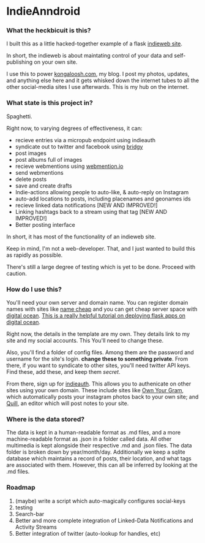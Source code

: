 # IndieAnndroid


### What the heckbicuit is this?

I built this as a little hacked-together example of a flask [indieweb site](http://indiewebcamp.com/). 

In short, the indieweb is about maintating control of your data and self-publishing on your own site.

I use this to power [kongaloosh.com](http://kongaloosh.com), my blog. I post my photos, updates, and anything else here and it gets whisked down the internet tubes to all the other social-media sites I use afterwards. This is my hub on the internet.

### What state is this project in?

Spaghetti. 

Right now, to varying degrees of effectiveness, it can:
  
  * recieve entries via a micropub endpoint using indieauth
  * syndicate out to twitter and facebook using [bridgy](https://brid.gy/)
  * post images
  * post albums full of images
  * recieve webmentions using [webmention.io](https://webmention.io/)
  * send webmentions
  * delete posts
  * save and create drafts
  * Indie-actions allowing people to auto-like, & auto-reply on Instagram
  * auto-add locations to posts, including placenames and geonames ids
  * recieve linked data notifications [NEW AND IMPROVED!]
  * Linking hashtags back to a stream using that tag [NEW AND IMPROVED!]
  * Better posting interface


In short, it has most of the functionality of an indieweb site. 

Keep in mind, I'm not a web-developer. That, and I just wanted to build this as rapidly as possible. 

There's still a large degree of testing which is yet to be done. Proceed with caution. 

### How do I use this?

You'll need your own server and domain name. You can register domain names with sites like [name cheap](https://www.namecheap.com/) and you can get cheap server space with [digital ocean](https://www.digitalocean.com/). [This is a really helpful tutorial on deploying flask apps on digital ocean](http://blog.marksteve.com/deploy-a-flask-application-inside-a-digitalocean-droplet).

Right now, the details in the template are my own. They details link to my site and my social accounts. This You'll need to change these.

Also, you'll find a folder of config files. Among them are the password and username for the site's login. **change these to something private**. From there, if you want to syndicate to other sites, you'll need twitter API keys. Find these, add these, and keep them *secret*.

From there, sign up for [indieauth](https://indieauth.com/). This allows you to authenicate on other sites using your own domain. These include sites like [Own Your Gram](https://ownyourgram.com/), which automatically posts your instagram photos back to your own site; and [Quill](http://quill.p3k.io/), an editor which will post notes to your site.

### Where is the data stored?

The data is kept in a human-readable format as .md files, and a more machine-readable format as .json in a folder called data. All other multimedia is kept alongside their respective .md and .json files. The data folder is broken down by year/month/day. Additionally we keep a sqlite database which maintains a record of posts, their location, and what tags are associated with them. However, this can all be inferred by looking at the .md files.

### Roadmap

1. (maybe) write a script which auto-magically configures social-keys
2. testing
3. Search-bar
4. Better and more complete integration of Linked-Data Notifications and Activity Streams
5. Better integration of twitter (auto-lookup for handles, etc)
